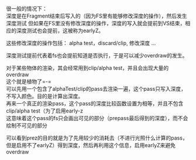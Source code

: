 很一般的情况下：   
深度是在Fragment结束后写入的（因为FS里有能够修改深度的操作），然后发生深度测试
但如果在FS里没有修改深度的操作，深度的写入就会提前到VS结束，相应的深度测试也会提前，这被称为earlyZ。     

这些修改深度的操作包括： alpha test，discard/clip, 修改深度 ...      

深度测试提前代表着fs也会提前知道是否执行，于是可以减少overdraw的发生。      

对于某些物体的渲染，其会经常用到clip/alpha test，并且会出现大量的overdraw   
这个就是植物了=-=      
可以先用一个包含了alphaTest/clip的pass去渲染一遍，这个pass只写入深度，不写入颜色。目的是计算出深度。     
再来一个真正的渲染pass，这个pass的深度比较函数设置为相等，并且不包含clip/alpha test（为了启用early-z   
这意味着这个pass的fs只会画出可见的部分（prepass最后得到的深度），而不会绘制不可见的部分       

可以看到prez的目的就是为了先用较少的消耗去（不进行光照什么计算的pass，但是启用不了earlyZ）得到深度，然后再利用这个信息，启用earlyZ来避免overdraw   



